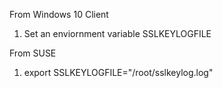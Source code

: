 From Windows 10 Client
1. Set an enviornment variable SSLKEYLOGFILE

From SUSE
1. export SSLKEYLOGFILE="/root/sslkeylog.log"
